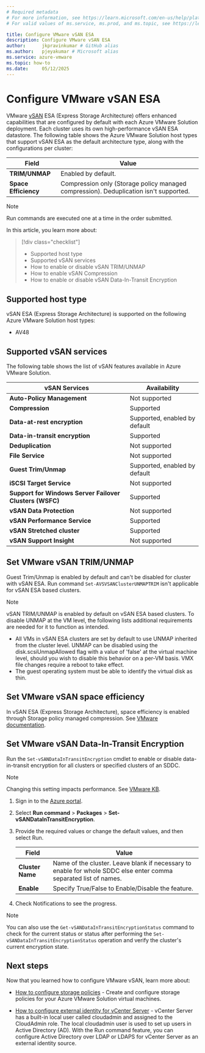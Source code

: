 ```yaml
---
# Required metadata
# For more information, see https://learn.microsoft.com/en-us/help/platform/learn-editor-add-metadata
# For valid values of ms.service, ms.prod, and ms.topic, see https://learn.microsoft.com/en-us/help/platform/metadata-taxonomies

title: Configure VMware vSAN ESA
description: Configure VMware vSAN ESA
author:      jkpravinkumar # GitHub alias
ms.author:   pjeyakumar # Microsoft alias
ms.service: azure-vmware
ms.topic: how-to
ms.date:     05/12/2025
---
```


# Configure VMware vSAN ESA

VMware [vSAN](https://techdocs.broadcom.com/us/en/vmware-cis/vsan/vsan/8-0/release-notes/vmware-vsan-803-release-notes.html) ESA (Express Storage Architecture) offers enhanced capabilities that are configured by default with each Azure VMware Solution deployment. Each cluster uses its own high-performance vSAN ESA datastore. The following table shows the Azure VMware Solution host types that support vSAN ESA as the default architecture type, along with the configurations per cluster:

| **Field** | **Value** |
| --- | --- |
| **TRIM/UNMAP** | Enabled by default.|
| **Space Efficiency** | Compression only (Storage policy managed compression). Deduplication isn't supported.|

> [!NOTE]
> Run commands are executed one at a time in the order submitted.

In this article, you learn more about:

> [!div class="checklist"]
> - Supported host type
> - Supported vSAN services
> - How to enable or disable vSAN TRIM/UNMAP
> - How to enable vSAN Compression
> - How to enable or disable vSAN Data-In-Transit Encryption

## Supported host type
vSAN ESA (Express Storage Architecture) is supported on the following Azure VMware Solution host types:

- AV48

## Supported vSAN services

The following table shows the list of vSAN features available in Azure VMware Solution.

  | **vSAN Services** | **Availability** |
  | --- | --- |
  | **Auto-Policy Management** | Not supported|
  | **Compression** | Supported|
  | **Data-at-rest encryption** | Supported, enabled by default|
  | **Data-in-transit encryption** | Supported|
  | **Deduplication** | Not supported|
  | **File Service** | Not supported|
  | **Guest Trim/Unmap** | Supported, enabled by default|
  | **iSCSI Target Service** | Not supported|
  | **Support for Windows Server Failover Clusters (WSFC)** | Supported|
  | **vSAN Data Protection** | Not supported|
  | **vSAN Performance Service** | Supported|
  | **vSAN Stretched cluster** | Supported|
  | **vSAN Support Insight** | Not supported|

## Set VMware vSAN TRIM/UNMAP

Guest Trim/Unmap is enabled by default and can't be disabled for cluster with vSAN ESA. Run command `Set-AVSVSANClusterUNMAPTRIM` isn't applicable for vSAN ESA based clusters.

> [!NOTE]
> vSAN TRIM/UNMAP is enabled by default on vSAN ESA based clusters. To disable UNMAP at the VM level, the following lists additional requirements are needed for it to function as intended.
>- All VMs in vSAN ESA clusters are set by default to use UNMAP inherited from the cluster level. UNMAP can be disabled using the disk.scsiUnmapAllowed flag with a value of 'false' at the virtual machine level, should you wish to disable this behavior on a per-VM basis. VMX file changes require a reboot to take effect.
>- The guest operating system must be able to identify the virtual disk as thin.

## Set VMware vSAN space efficiency

In vSAN ESA (Express Storage Architecture), space efficiency is enabled through Storage policy managed compression. See [VMware documentation](https://techdocs.broadcom.com/us/en/vmware-cis/vsan/vsan/8-0/vsan-administration/increasing-space-efficiency-in-a-vsan-cluster/using-deduplication-and-compression-in-vsan-cluster.html).

## Set VMware vSAN Data-In-Transit Encryption

Run the `Set-vSANDataInTransitEncryption` cmdlet to enable or disable data-in-transit encryption for all clusters or specified clusters of an SDDC.

> [!NOTE]
> Changing this setting impacts performance. See [VMware KB](https://blogs.vmware.com/virtualblocks/2021/08/12/storageminute-vsan-data-encryption-performance/).

1. Sign in to the [Azure portal](https://portal.azure.com/).

1. Select **Run command** > **Packages** > **Set-vSANDataInTransitEncryption**.

1. Provide the required values or change the default values, and then select Run.

   | **Field** | **Value** |
   | --- | --- |
   | **Cluster Name** | Name of the cluster. Leave blank if necessary to enable for whole SDDC else enter comma separated list of names. |
   | **Enable**| Specify True/False to Enable/Disable the feature.|
   
1. Check Notifications to see the progress.

>[!NOTE]
>You can also use the `Get-vSANDataInTransitEncryptionStatus` command to check for the current status or status after performing the `Set-vSANDataInTransitEncryptionStatus` operation and verify the cluster's current encryption state.

## Next steps

Now that you learned how to configure VMware vSAN, learn more about:

- [How to configure storage policies](/azure/azure-vmware/configure-storage-policy) - Create and configure storage policies for your Azure VMware Solution virtual machines.

- [How to configure external identity for vCenter Server](/azure/azure-vmware/configure-identity-source-vcenter) - vCenter Server has a built-in local user called cloudadmin and assigned to the CloudAdmin role. The local cloudadmin user is used to set up users in Active Directory (AD). With the Run command feature, you can configure Active Directory over LDAP or LDAPS for vCenter Server as an external identity source.

